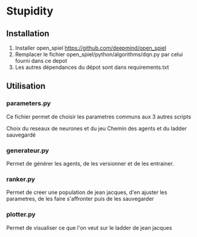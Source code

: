 
# Stupidity

## Installation

1. Installer open_spiel https://github.com/deepmind/open_spiel
2. Remplacer le fichier open_spiel/python/algorithms/dqn.py par celui fourni dans ce depot
3. Les autres dépendances du dépot sont dans requirements.txt

## Utilisation

### parameters.py

Ce fichier permet de choisir les parametres communs aux 3 autres scripts

Choix du reseaux de neurones et du jeu
Chemin des agents et du ladder sauvegardé

### generateur.py

Permet de générer les agents, de les versionner et de les entrainer.

### ranker.py

Permet de creer une population de jean jacques, d'en ajuster les parametres, de les faire s'affronter puis de les sauvegarder

### plotter.py

Permet de visualiser ce que l'on veut sur le ladder de jean jacques



